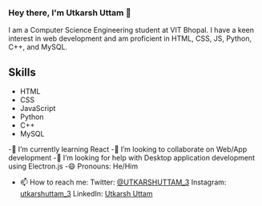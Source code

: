 ### Hey there, I'm Utkarsh Uttam 👋

I am a Computer Science Engineering student at VIT Bhopal. I have a keen interest in web development and am proficient in HTML, CSS, JS, Python, C++, and MySQL. 

## Skills
- HTML
- CSS
- JavaScript
- Python
- C++
- MySQL

-🌱 I’m currently learning React
-👯 I’m looking to collaborate on Web/App development
-🤔 I’m looking for help with Desktop application development using Electron.js
-😄 Pronouns: He/Him

- 📫 How to reach me: 
Twitter: [@UTKARSHUTTAM_3](https://twitter.com/UTKARSHUTTAM_3)
Instagram: [ utkarshuttam_3](https://www.instagram.com/utkarshuttam_3/)
LinkedIn: [Utkarsh Uttam](https://www.linkedin.com/in/utkarsh-uttam-0884ab1b7/)
<!--
**UtkarshUttam/UtkarshUttam** is a ✨ _special_ ✨ repository because its `README.md` (this file) appears on your GitHub profile.

Here are some ideas to get you started:

- 🔭 I’m currently working on ...
- 
- 
- 
- 💬 Ask me about ...
- 
- ⚡ Fun fact: ...
-->



